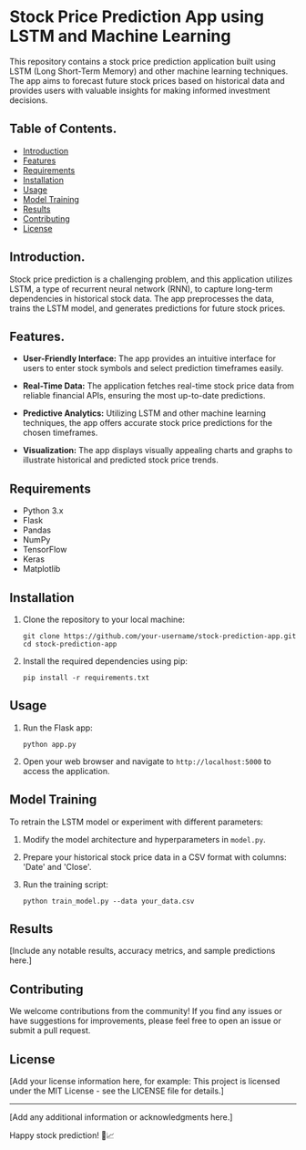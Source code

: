 # Stock Price Prediction App using LSTM and Machine Learning

This repository contains a stock price prediction application built using LSTM (Long Short-Term Memory) and other machine learning techniques. The app aims to forecast future stock prices based on historical data and provides users with valuable insights for making informed investment decisions.

## Table of Contents.

- [Introduction](#introduction)
- [Features](#features)
- [Requirements](#requirements)
- [Installation](#installation)
- [Usage](#usage)
- [Model Training](#model-training)
- [Results](#results)
- [Contributing](#contributing)
- [License](#license)

## Introduction.

Stock price prediction is a challenging problem, and this application utilizes LSTM, a type of recurrent neural network (RNN), to capture long-term dependencies in historical stock data. The app preprocesses the data, trains the LSTM model, and generates predictions for future stock prices.

## Features.

- **User-Friendly Interface:** The app provides an intuitive interface for users to enter stock symbols and select prediction timeframes easily.

- **Real-Time Data:** The application fetches real-time stock price data from reliable financial APIs, ensuring the most up-to-date predictions.

- **Predictive Analytics:** Utilizing LSTM and other machine learning techniques, the app offers accurate stock price predictions for the chosen timeframes.

- **Visualization:** The app displays visually appealing charts and graphs to illustrate historical and predicted stock price trends.

## Requirements

- Python 3.x
- Flask
- Pandas
- NumPy
- TensorFlow
- Keras
- Matplotlib

## Installation

1. Clone the repository to your local machine:

   ```
   git clone https://github.com/your-username/stock-prediction-app.git
   cd stock-prediction-app
   ```

2. Install the required dependencies using pip:

   ```
   pip install -r requirements.txt
   ```

## Usage

1. Run the Flask app:

   ```
   python app.py
   ```

2. Open your web browser and navigate to `http://localhost:5000` to access the application.

## Model Training

To retrain the LSTM model or experiment with different parameters:

1. Modify the model architecture and hyperparameters in `model.py`.

2. Prepare your historical stock price data in a CSV format with columns: 'Date' and 'Close'.

3. Run the training script:

   ```
   python train_model.py --data your_data.csv
   ```

## Results

[Include any notable results, accuracy metrics, and sample predictions here.]

## Contributing

We welcome contributions from the community! If you find any issues or have suggestions for improvements, please feel free to open an issue or submit a pull request.

## License

[Add your license information here, for example: This project is licensed under the MIT License - see the LICENSE file for details.]

---
[Add any additional information or acknowledgments here.]

Happy stock prediction! 🚀📈
